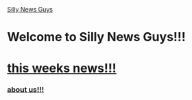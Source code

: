 <!DOCTYPE html>
  <html lang=en>
        <head>
           <a href="https://manthing554.github.io/hub.md" target="_self">Silly News Guys</a>
        </head>
      <body>
           
  <h1>Welcome to Silly News Guys!!!</h1>
             <h1><a href="https://manthing554.github.io/news.md" target="_self">this weeks news!!!</a></h1>
              <h3><a href="https://manthing554.github.io/about.md" target="_self">about us!!!</a></h3>

  </body>
  </html>
